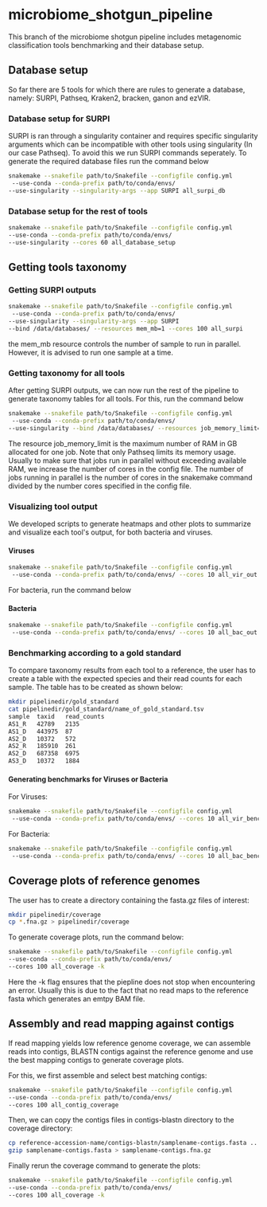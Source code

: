 # microbiome_shotgun_pipeline

This branch of the microbiome shotgun pipeline includes metagenomic classification tools benchmarking and their database setup.
## Database setup
So far there are 5 tools for which there are rules to generate a database, namely: SURPI, Pathseq, Kraken2, bracken, ganon
and ezVIR.
### Database setup for SURPI
SURPI is ran through a singularity container and requires specific singularity arguments which can be incompatible with other tools using singularity (In our case Pathseq).
To avoid this we run SURPI commands seperately.
To generate the required database files run the command below
```bash
snakemake --snakefile path/to/Snakefile --configfile config.yml
 --use-conda --conda-prefix path/to/conda/envs/ 
--use-singularity --singularity-args --app SURPI all_surpi_db
```
### Database setup for the rest of tools
```bash
snakemake --snakefile path/to/Snakefile --configfile config.yml 
--use-conda --conda-prefix path/to/conda/envs/ 
--use-singularity --cores 60 all_database_setup 
```

## Getting tools taxonomy

### Getting SURPI outputs
```bash
snakemake --snakefile path/to/Snakefile --configfile config.yml
 --use-conda --conda-prefix path/to/conda/envs/ 
--use-singularity --singularity-args --app SURPI 
--bind /data/databases/ --resources mem_mb=1 --cores 100 all_surpi
```
the mem_mb resource controls the number of sample to run in parallel. However, it is advised to run one sample at a time.
### Getting taxonomy for all tools
After getting SURPI outputs, we can now run the rest of the pipeline to generate taxonomy tables for all tools. For this,
run the command below
```bash
snakemake --snakefile path/to/Snakefile --configfile config.yml
 --use-conda --conda-prefix path/to/conda/envs/ 
--use-singularity --bind /data/databases/ --resources job_memory_limit=30 --cores 100 all_tax
```
The resource job_memory_limit is the maximum number of RAM in GB allocated for one job. Note that only Pathseq limits its memory usage.
Usually to make sure that jobs run in parallel without exceeding available RAM, we increase the number of cores in the config file.
The number of jobs running in parallel is the number of cores in the snakemake command divided by the number cores specified in the config file.

### Visualizing tool output
We developed scripts to generate heatmaps and other plots to summarize and visualize each tool's output, for both bacteria and viruses.
#### Viruses
```bash
snakemake --snakefile path/to/Snakefile --configfile config.yml
 --use-conda --conda-prefix path/to/conda/envs/ --cores 10 all_vir_out 
```
For bacteria, run the command below
#### Bacteria
```bash
snakemake --snakefile path/to/Snakefile --configfile config.yml
 --use-conda --conda-prefix path/to/conda/envs/ --cores 10 all_bac_out 
```

### Benchmarking according to a gold standard
To compare taxonomy results from each tool to a reference, the user has to create a table with the expected species and their read counts for each sample.
The table has to be created as shown below:
```bash
mkdir pipelinedir/gold_standard
cat pipelinedir/gold_standard/name_of_gold_standard.tsv
sample	taxid	read_counts
AS1_R	42789	2135
AS1_D	443975	87
AS2_D	10372	572
AS2_R	185910	261
AS2_D	687358	6975
AS3_D	10372	1884
```
#### Generating benchmarks for Viruses or Bacteria
For Viruses:
```bash
snakemake --snakefile path/to/Snakefile --configfile config.yml
 --use-conda --conda-prefix path/to/conda/envs/ --cores 10 all_vir_benchmark
```
For Bacteria:
```bash
snakemake --snakefile path/to/Snakefile --configfile config.yml
 --use-conda --conda-prefix path/to/conda/envs/ --cores 10 all_bac_benchmark
```

## Coverage plots of reference genomes
The user has to create a directory containing the fasta.gz files of interest:
```bash
mkdir pipelinedir/coverage
cp *.fna.gz > pipelinedir/coverage
```
To generate coverage plots, run the command below:
```bash
snakemake --snakefile path/to/Snakefile --configfile config.yml 
--use-conda --conda-prefix path/to/conda/envs/ 
--cores 100 all_coverage -k
```
Here the -k flag ensures that the piepline does not stop when encountering an error. Usually this is due to the fact that 
no read maps to the reference fasta which generates an emtpy BAM file.

## Assembly and read mapping against contigs
If read mapping yields low reference genome coverage, we can assemble reads into contigs, BLASTN contigs against the 
reference genome and use the best mapping contigs to generate coverage plots.

For this, we first assemble and select best matching contigs:
```bash
snakemake --snakefile path/to/Snakefile --configfile config.yml 
--use-conda --conda-prefix path/to/conda/envs/ 
--cores 100 all_contig_coverage
```
Then, we can copy the contigs files in contigs-blastn directory to the coverage directory:
```bash
cp reference-accession-name/contigs-blastn/samplename-contigs.fasta ..
gzip samplename-contigs.fasta > samplename-contigs.fna.gz
```
Finally rerun the coverage command to generate the plots:
```bash
snakemake --snakefile path/to/Snakefile --configfile config.yml 
--use-conda --conda-prefix path/to/conda/envs/ 
--cores 100 all_coverage -k
```

